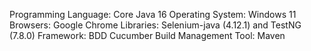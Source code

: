 Programming Language: Core Java 16
Operating System: Windows 11
Browsers: Google Chrome
Libraries: Selenium-java (4.12.1) and TestNG (7.8.0)
Framework: BDD Cucumber
Build Management Tool: Maven
